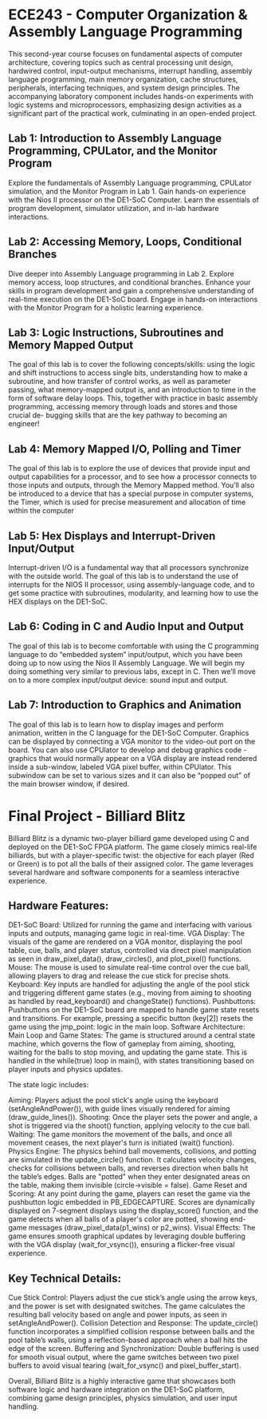 # ECE243 - Computer Organization & Assembly Language Programming

This second-year course focuses on fundamental aspects of computer architecture, covering topics such as central processing unit design, hardwired control, input-output mechanisms, interrupt handling, assembly language programming, main memory organization, cache structures, peripherals, interfacing techniques, and system design principles. The accompanying laboratory component includes hands-on experiments with logic systems and microprocessors, emphasizing design activities as a significant part of the practical work, culminating in an open-ended project.

## Lab 1: Introduction to Assembly Language Programming, CPULator, and the Monitor Program

Explore the fundamentals of Assembly Language programming, CPULator simulation, and the Monitor Program in Lab 1. Gain hands-on experience with the Nios II processor on the DE1-SoC Computer. Learn the essentials of program development, simulator utilization, and in-lab hardware interactions.

## Lab 2: Accessing Memory, Loops, Conditional Branches

Dive deeper into Assembly Language programming in Lab 2. Explore memory access, loop structures, and conditional branches. Enhance your skills in program development and gain a comprehensive understanding of real-time execution on the DE1-SoC board. Engage in hands-on interactions with the Monitor Program for a holistic learning experience.

## Lab 3: Logic Instructions, Subroutines and Memory Mapped Output

The goal of this lab is to cover the following concepts/skills: using the logic and shift instructions to access single
bits, understanding how to make a subroutine, and how transfer of control works, as well as parameter passing,
what memory-mapped output is, and an introduction to time in the form of software delay loops. This, together
with practice in basic assembly programming, accessing memory through loads and stores and those crucial de-
bugging skills that are the key pathway to becoming an engineer!

## Lab 4: Memory Mapped I/O, Polling and Timer

The goal of this lab is to explore the use of devices that provide input and output capabilities for a processor, and
to see how a processor connects to those inputs and outputs, through the Memory Mapped method. You’ll also
be introduced to a device that has a special purpose in computer systems, the Timer, which is used for precise
measurement and allocation of time within the computer

## Lab 5: Hex Displays and Interrupt-Driven Input/Output

Interrupt-driven I/O is a fundamental way that all processors synchronize with the outside world. The goal of this
lab is to understand the use of interrupts for the NIOS II processor, using assembly-language code, and to get some
practice with subroutines, modularity, and learning how to use the HEX displays on the DE1-SoC.

## Lab 6: Coding in C and Audio Input and Output
The goal of this lab is to become comfortable with using the C programming language to do “embedded system”
input/output, which you have been doing up to now using the Nios II Assembly Language. We will begin my
doing something very similar to previous labs, except in C. Then we’ll move on to a more complex input/output
device: sound input and output.

## Lab 7: Introduction to Graphics and Animation
The goal of this lab is to learn how to display images and perform animation, written in the C language for
the DE1-SoC Computer. Graphics can be displayed by connecting a VGA monitor to the video-out port on the
board. You can also use CPUlator to develop and debug graphics code - graphics that would normally appear on
a VGA display are instead rendered inside a sub-window, labeled VGA pixel buffer, within CPUlator. This
subwindow can be set to various sizes and it can also be “popped out” of the main browser window, if desired.

# Final Project - Billiard Blitz

Billiard Blitz is a dynamic two-player billiard game developed using C and deployed on the DE1-SoC FPGA platform. The game closely mimics real-life billiards, but with a player-specific twist: the objective for each player (Red or Green) is to pot all the balls of their assigned color. The game leverages several hardware and software components for a seamless interactive experience.

## Hardware Features:
DE1-SoC Board: Utilized for running the game and interfacing with various inputs and outputs, managing game logic in real-time.
VGA Display: The visuals of the game are rendered on a VGA monitor, displaying the pool table, cue, balls, and player status, controlled via direct pixel manipulation as seen in draw_pixel_data(), draw_circles(), and plot_pixel() functions.
Mouse: The mouse is used to simulate real-time control over the cue ball, allowing players to drag and release the cue stick for precise shots.
Keyboard: Key inputs are handled for adjusting the angle of the pool stick and triggering different game states (e.g., moving from aiming to shooting as handled by read_keyboard() and changeState() functions).
Pushbuttons: Pushbuttons on the DE1-SoC board are mapped to handle game state resets and transitions. For example, pressing a specific button (key[2]) resets the game using the jmp_point: logic in the main loop.
Software Architecture:
Main Loop and Game States: The game is structured around a central state machine, which governs the flow of gameplay from aiming, shooting, waiting for the balls to stop moving, and updating the game state. This is handled in the while(true) loop in main(), with states transitioning based on player inputs and physics updates.

The state logic includes:

Aiming: Players adjust the pool stick's angle using the keyboard (setAngleAndPower()), with guide lines visually rendered for aiming (draw_guide_lines()).
Shooting: Once the player sets the power and angle, a shot is triggered via the shoot() function, applying velocity to the cue ball.
Waiting: The game monitors the movement of the balls, and once all movement ceases, the next player's turn is initiated (wait() function).
Physics Engine: The physics behind ball movements, collisions, and potting are simulated in the update_circle() function. It calculates velocity changes, checks for collisions between balls, and reverses direction when balls hit the table’s edges. Balls are "potted" when they enter designated areas on the table, making them invisible (circle->visible = false).
Game Reset and Scoring: At any point during the game, players can reset the game via the pushbutton logic embedded in PB_EDGECAPTURE. Scores are dynamically displayed on 7-segment displays using the display_score() function, and the game detects when all balls of a player's color are potted, showing end-game messages (draw_pixel_data(p1_wins) or p2_wins).
Visual Effects: The game ensures smooth graphical updates by leveraging double buffering with the VGA display (wait_for_vsync()), ensuring a flicker-free visual experience.

## Key Technical Details:
Cue Stick Control: Players adjust the cue stick’s angle using the arrow keys, and the power is set with designated switches. The game calculates the resulting ball velocity based on angle and power inputs, as seen in setAngleAndPower().
Collision Detection and Response: The update_circle() function incorporates a simplified collision response between balls and the pool table’s walls, using a reflection-based approach when a ball hits the edge of the screen.
Buffering and Synchronization: Double buffering is used for smooth visual output, where the game switches between two pixel buffers to avoid visual tearing (wait_for_vsync() and pixel_buffer_start).

Overall, Billiard Blitz is a highly interactive game that showcases both software logic and hardware integration on the DE1-SoC platform, combining game design principles, physics simulation, and user input handling.
